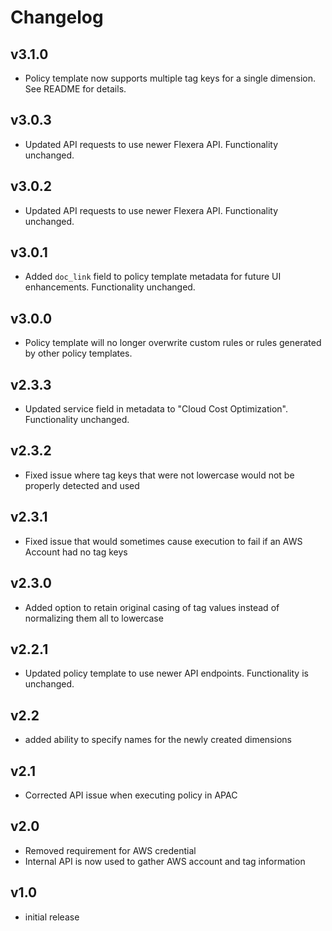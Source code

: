 # Changelog

## v3.1.0

- Policy template now supports multiple tag keys for a single dimension. See README for details.

## v3.0.3

- Updated API requests to use newer Flexera API. Functionality unchanged.

## v3.0.2

- Updated API requests to use newer Flexera API. Functionality unchanged.

## v3.0.1

- Added `doc_link` field to policy template metadata for future UI enhancements. Functionality unchanged.

## v3.0.0

- Policy template will no longer overwrite custom rules or rules generated by other policy templates.

## v2.3.3

- Updated service field in metadata to "Cloud Cost Optimization". Functionality unchanged.

## v2.3.2

- Fixed issue where tag keys that were not lowercase would not be properly detected and used

## v2.3.1

- Fixed issue that would sometimes cause execution to fail if an AWS Account had no tag keys

## v2.3.0

- Added option to retain original casing of tag values instead of normalizing them all to lowercase

## v2.2.1

- Updated policy template to use newer API endpoints. Functionality is unchanged.

## v2.2

- added ability to specify names for the newly created dimensions

## v2.1

- Corrected API issue when executing policy in APAC

## v2.0

- Removed requirement for AWS credential
- Internal API is now used to gather AWS account and tag information

## v1.0

- initial release

